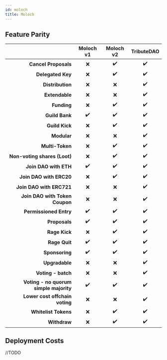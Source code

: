 ```yaml
---
id: moloch
title: Moloch
---
```


## Feature Parity

|                                        |     Moloch v1      |     Moloch v2      |     TributeDAO     |
| -------------------------------------: | :----------------: | :----------------: | :----------------: |
|                   **Cancel Proposals** |        :x:         | :heavy_check_mark: | :heavy_check_mark: |
|                      **Delegated Key** |        :x:         | :heavy_check_mark: | :heavy_check_mark: |
|                       **Distribution** |        :x:         |        :x:         | :heavy_check_mark: |
|                         **Extendable** |        :x:         |        :x:         | :heavy_check_mark: |
|                            **Funding** |        :x:         | :heavy_check_mark: | :heavy_check_mark: |
|                         **Guild Bank** | :heavy_check_mark: | :heavy_check_mark: | :heavy_check_mark: |
|                         **Guild Kick** |        :x:         | :heavy_check_mark: | :heavy_check_mark: |
|                            **Modular** |        :x:         |        :x:         | :heavy_check_mark: |
|                        **Multi-Token** |        :x:         | :heavy_check_mark: | :heavy_check_mark: |
|           **Non-voting shares (Loot)** |        :x:         | :heavy_check_mark: | :heavy_check_mark: |
|                  **Join DAO with ETH** | :heavy_check_mark: | :heavy_check_mark: | :heavy_check_mark: |
|                **Join DAO with ERC20** |        :x:         | :heavy_check_mark: | :heavy_check_mark: |
|               **Join DAO with ERC721** |        :x:         |        :x:         | :heavy_check_mark: |
|         **Join DAO with Token Coupon** |        :x:         |        :x:         | :heavy_check_mark: |
|                 **Permissioned Entry** | :heavy_check_mark: | :heavy_check_mark: | :heavy_check_mark: |
|                          **Proposals** | :heavy_check_mark: | :heavy_check_mark: | :heavy_check_mark: |
|                          **Rage Kick** |        :x:         | :heavy_check_mark: | :heavy_check_mark: |
|                          **Rage Quit** | :heavy_check_mark: | :heavy_check_mark: | :heavy_check_mark: |
|                         **Sponsoring** | :heavy_check_mark: | :heavy_check_mark: | :heavy_check_mark: |
|                         **Upgradable** |        :x:         |        :x:         | :heavy_check_mark: |
|                     **Voting - batch** |        :x:         |        :x:         | :heavy_check_mark: |
| **Voting - no quorum simple majority** | :heavy_check_mark: | :heavy_check_mark: | :heavy_check_mark: |
|         **Lower cost offchain voting** |        :x:         |        :x:         | :heavy_check_mark: |
|                   **Whitelist Tokens** |        :x:         | :heavy_check_mark: | :heavy_check_mark: |
|                           **Withdraw** |        :x:         | :heavy_check_mark: | :heavy_check_mark: |

## Deployment Costs

//TODO
